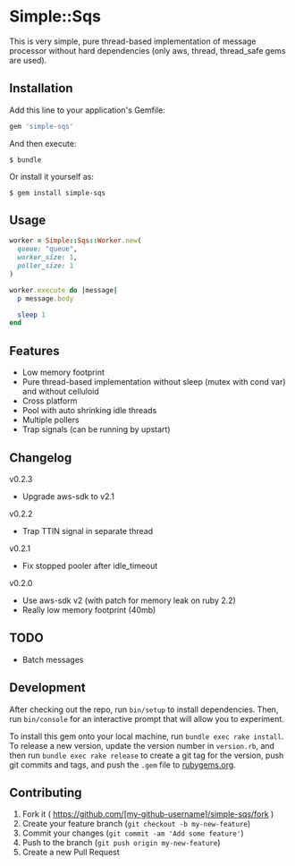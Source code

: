 # Simple::Sqs

This is very simple, pure thread-based implementation of message processor without hard dependencies (only aws, thread, thread_safe gems are used).

## Installation

Add this line to your application's Gemfile:

```ruby
gem 'simple-sqs'
```

And then execute:

    $ bundle

Or install it yourself as:

    $ gem install simple-sqs

## Usage

```ruby
worker = Simple::Sqs::Worker.new(
  queue: "queue",
  worker_size: 1,
  poller_size: 1
)

worker.execute do |message|
  p message.body

  sleep 1
end
```

## Features

* Low memory footprint
* Pure thread-based implementation without sleep (mutex with cond var) and without celluloid
* Cross platform
* Pool with auto shrinking idle threads
* Multiple pollers
* Trap signals (can be running by upstart)

## Changelog

v0.2.3

* Upgrade aws-sdk to v2.1

v0.2.2

* Trap TTIN signal in separate thread

v0.2.1

* Fix stopped pooler after idle_timeout

v0.2.0

* Use aws-sdk v2 (with patch for memory leak on ruby 2.2)
* Really low memory footprint (40mb)

## TODO

* Batch messages

## Development

After checking out the repo, run `bin/setup` to install dependencies. Then, run `bin/console` for an interactive prompt that will allow you to experiment.

To install this gem onto your local machine, run `bundle exec rake install`. To release a new version, update the version number in `version.rb`, and then run `bundle exec rake release` to create a git tag for the version, push git commits and tags, and push the `.gem` file to [rubygems.org](https://rubygems.org).

## Contributing

1. Fork it ( https://github.com/[my-github-username]/simple-sqs/fork )
2. Create your feature branch (`git checkout -b my-new-feature`)
3. Commit your changes (`git commit -am 'Add some feature'`)
4. Push to the branch (`git push origin my-new-feature`)
5. Create a new Pull Request
